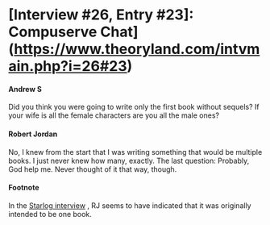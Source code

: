 # [Interview #26, Entry #23]: Compuserve Chat](https://www.theoryland.com/intvmain.php?i=26#23)

#### Andrew S

Did you think you were going to write only the first book without sequels? If your wife is all the female characters are you all the male ones?

#### Robert Jordan

No, I knew from the start that I was writing something that would be multiple books. I just never knew how many, exactly. The last question: Probably, God help me. Never thought of it that way, though.

#### Footnote

In the
[Starlog interview](http://www.theoryland.com/intvmain.php?i=9)
, RJ seems to have indicated that it was originally intended to be one book.

